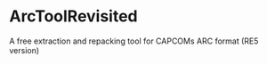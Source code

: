 ArcToolRevisited
================

A free extraction and repacking tool for CAPCOMs ARC format (RE5 version)
